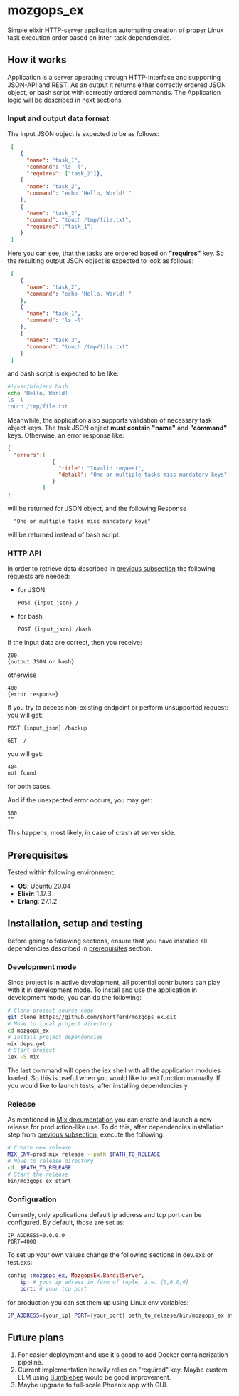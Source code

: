 # mozgops_ex

Simple elixir HTTP-server application automating creation of proper Linux task execution order based on inter-task dependencies.
## How it works
Application is a server operating through HTTP-interface and supporting JSON-API and REST. As an output it returns either correctly ordered JSON object, or bash script with correctly ordered commands. The Application logic will be described in next sections. 
### Input and output data format
The input JSON object is expected to be as follows:
```json
 [
    {
      "name": "task_1", 
      "command": "ls -l", 
      "requires": ["task_2"]},
    { 
      "name": "task_2", 
      "command": "echo 'Hello, World!'"
    },
    {
      "name": "task_3", 
      "command": "touch /tmp/file.txt", 
      "requires":["task_1"]
    }
 ]
```
Here you can see, that the tasks are ordered based on **"requires"** key. So the resulting output JSON object is expected to look as follows:
```json
 [
    {
      "name": "task_2", 
      "command": "echo 'Hello, World!'"
    },
    {
      "name": "task_1", 
      "command": "ls -l"
    },
    {
      "name": "task_3", 
      "command": "touch /tmp/file.txt"
    }
 ]
```
and bash script is expected to be like:
```bash
#!/usr/bin/env bash
echo 'Hello, World!
ls -l
touch /tmp/file.txt
```
Meanwhile, the application also supports validation of necessary task object keys. The task JSON object **must contain** **"name"** and **"command"** keys. Otherwise, an error response like:
```json
{
  "errors":[
              {
                "title": "Invalid request",
                "detail": "One or multiple tasks miss mandatory keys"
              }
           ]
}
``` 
will be returned for JSON object, and the following Response 
```
  "One or multiple tasks miss mandatory keys"
```
will be returned instead of bash script.
### HTTP API
In order to retrieve data described in [previous subsection](#input-and-output-data-format) the following requests are needed:
* for JSON:
  ```
  POST {input_json} /
  ```
* for bash
  ```
  POST {input_json} /bash
  ```
If the input data are correct, then you receive:
```
200
{output JSON or bash}
```
otherwise
```
400
{error response}
```

If you try to access non-existing endpoint or perform unsupported request: you will get:
  ```
  POST {input_json} /backup

  GET  /  
  ```

you will get:
  ```
  404
  not found
  ```
for both cases.

And if the unexpected error occurs, you may get:
  ```
  500
  ""
  ```
This happens, most likely, in case of crash at server side.
## Prerequisites
Tested within following environment:
* **OS**: Ubuntu 20.04
* **Elixir**: 1.17.3
* **Erlang**: 27.1.2

## Installation, setup and testing

Before going to following sections, ensure that you have installed all dependencies described in [prerequisites](#prerequisites) section.
### Development mode
Since project is in active development, all potential contributors can play with it in development mode. To install and use the application in development mode, you can do the following:
```bash
# Clone project source code
git clone https://github.com/shortferd/mozgops_ex.git
# Move to local project directory
cd mozgopx_ex
# Install project dependencies
mix deps.get
# Start project 
iex -S mix
```
The last command will open the iex shell with all the application modules loaded. So this is useful when you would like to test function manually.
If you would like to launch tests, after installing dependencies y 

### Release
As mentioned in [Mix documentation](https://hexdocs.pm/mix/1.17.3/Mix.Tasks.Release.html) you can create and launch a new release for production-like use.
To do this, after dependencies installation step from [previous subsection](#development-mode), execute the following:
```bash
# Create new release
MIX_ENV=prod mix release --path $PATH_TO_RELEASE
# Move to release directory
cd  $PATH_TO_RELEASE
# Start the release
bin/mozgops_ex start
```
### Configuration
Currently, only applications default ip address and tcp port can be configured. By default, those are set as:
```
IP_ADDRESS=0.0.0.0
PORT=4000
```
To set up your own values change the following sections in dev.exs or test.exs:
```elixir
config :mozgops_ex, MozgopsEx.BanditServer,
    ip: # your ip adress in form of tuple, i.e. {0,0,0,0}
    port: # your tcp port
```
for production you can set them up using Linux env variables:
```bash
IP_ADDRESS={your_ip} PORT={your_port} path_to_release/bin/mozgops_ex start
```

## Future plans

1. For easier deployment and use it's good to add Docker containerization pipeline. 
2. Current implementation heavily relies on "required" key. Maybe custom LLM using [Bumblebee](https://github.com/elixir-nx/bumblebee) would be good improvement.
3. Maybe upgrade to full-scale Phoenix app with GUI.  
